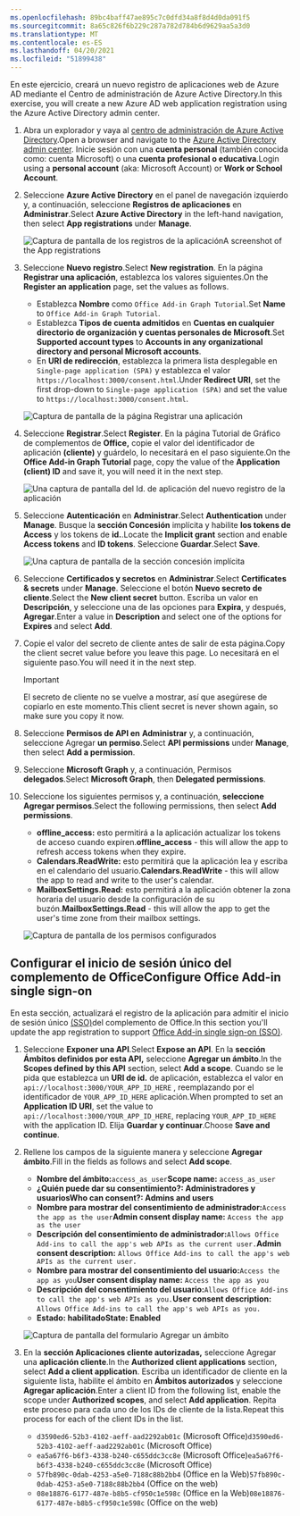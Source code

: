 ```yaml
---
ms.openlocfilehash: 89bc4baff47ae895c7c0dfd34a8f8d4d0da091f5
ms.sourcegitcommit: 8a65c826f6b229c287a782d784b6d9629aa5a3d0
ms.translationtype: MT
ms.contentlocale: es-ES
ms.lasthandoff: 04/20/2021
ms.locfileid: "51899438"
---
```

<!-- markdownlint-disable MD002 MD041 -->

<span data-ttu-id="eb1c6-101">En este ejercicio, creará un nuevo registro de aplicaciones web de Azure AD mediante el Centro de administración de Azure Active Directory.</span><span class="sxs-lookup"><span data-stu-id="eb1c6-101">In this exercise, you will create a new Azure AD web application registration using the Azure Active Directory admin center.</span></span>

1. <span data-ttu-id="eb1c6-102">Abra un explorador y vaya al [centro de administración de Azure Active Directory](https://aad.portal.azure.com).</span><span class="sxs-lookup"><span data-stu-id="eb1c6-102">Open a browser and navigate to the [Azure Active Directory admin center](https://aad.portal.azure.com).</span></span> <span data-ttu-id="eb1c6-103">Inicie sesión con una **cuenta personal** (también conocida como: cuenta Microsoft) o una **cuenta profesional o educativa**.</span><span class="sxs-lookup"><span data-stu-id="eb1c6-103">Login using a **personal account** (aka: Microsoft Account) or **Work or School Account**.</span></span>

1. <span data-ttu-id="eb1c6-104">Seleccione **Azure Active Directory** en el panel de navegación izquierdo y, a continuación, seleccione **Registros de aplicaciones** en **Administrar**.</span><span class="sxs-lookup"><span data-stu-id="eb1c6-104">Select **Azure Active Directory** in the left-hand navigation, then select **App registrations** under **Manage**.</span></span>

    ![<span data-ttu-id="eb1c6-105">Captura de pantalla de los registros de la aplicación</span><span class="sxs-lookup"><span data-stu-id="eb1c6-105">A screenshot of the App registrations</span></span> ](images/app-registrations.png)

1. <span data-ttu-id="eb1c6-106">Seleccione **Nuevo registro**.</span><span class="sxs-lookup"><span data-stu-id="eb1c6-106">Select **New registration**.</span></span> <span data-ttu-id="eb1c6-107">En la página **Registrar una aplicación**, establezca los valores siguientes.</span><span class="sxs-lookup"><span data-stu-id="eb1c6-107">On the **Register an application** page, set the values as follows.</span></span>

    - <span data-ttu-id="eb1c6-108">Establezca **Nombre** como `Office Add-in Graph Tutorial`.</span><span class="sxs-lookup"><span data-stu-id="eb1c6-108">Set **Name** to `Office Add-in Graph Tutorial`.</span></span>
    - <span data-ttu-id="eb1c6-109">Establezca **Tipos de cuenta admitidos** en **Cuentas en cualquier directorio de organización y cuentas personales de Microsoft**.</span><span class="sxs-lookup"><span data-stu-id="eb1c6-109">Set **Supported account types** to **Accounts in any organizational directory and personal Microsoft accounts**.</span></span>
    - <span data-ttu-id="eb1c6-110">En **URI de redirección**, establezca la primera lista desplegable en `Single-page application (SPA)` y establezca el valor `https://localhost:3000/consent.html`.</span><span class="sxs-lookup"><span data-stu-id="eb1c6-110">Under **Redirect URI**, set the first drop-down to `Single-page application (SPA)` and set the value to `https://localhost:3000/consent.html`.</span></span>

    ![Captura de pantalla de la página Registrar una aplicación](images/register-an-app.png)

1. <span data-ttu-id="eb1c6-112">Seleccione **Registrar**.</span><span class="sxs-lookup"><span data-stu-id="eb1c6-112">Select **Register**.</span></span> <span data-ttu-id="eb1c6-113">En la página Tutorial de Gráfico de complementos de **Office,** copie el valor del identificador de aplicación **(cliente)** y guárdelo, lo necesitará en el paso siguiente.</span><span class="sxs-lookup"><span data-stu-id="eb1c6-113">On the **Office Add-in Graph Tutorial** page, copy the value of the **Application (client) ID** and save it, you will need it in the next step.</span></span>

    ![Una captura de pantalla del Id. de aplicación del nuevo registro de la aplicación](images/application-id.png)

1. <span data-ttu-id="eb1c6-115">Seleccione **Autenticación** en **Administrar**.</span><span class="sxs-lookup"><span data-stu-id="eb1c6-115">Select **Authentication** under **Manage**.</span></span> <span data-ttu-id="eb1c6-116">Busque la **sección Concesión** implícita y habilite **los tokens de Access** y los tokens de **id.**.</span><span class="sxs-lookup"><span data-stu-id="eb1c6-116">Locate the **Implicit grant** section and enable **Access tokens** and **ID tokens**.</span></span> <span data-ttu-id="eb1c6-117">Seleccione **Guardar**.</span><span class="sxs-lookup"><span data-stu-id="eb1c6-117">Select **Save**.</span></span>

    ![Una captura de pantalla de la sección concesión implícita](./images/aad-implicit-grant.png)

1. <span data-ttu-id="eb1c6-119">Seleccione **Certificados y secretos** en **Administrar**.</span><span class="sxs-lookup"><span data-stu-id="eb1c6-119">Select **Certificates & secrets** under **Manage**.</span></span> <span data-ttu-id="eb1c6-120">Seleccione el botón **Nuevo secreto de cliente**.</span><span class="sxs-lookup"><span data-stu-id="eb1c6-120">Select the **New client secret** button.</span></span> <span data-ttu-id="eb1c6-121">Escriba un valor en **Descripción**, y seleccione una de las opciones para **Expira**, y después, **Agregar**.</span><span class="sxs-lookup"><span data-stu-id="eb1c6-121">Enter a value in **Description** and select one of the options for **Expires** and select **Add**.</span></span>

1. <span data-ttu-id="eb1c6-122">Copie el valor del secreto de cliente antes de salir de esta página.</span><span class="sxs-lookup"><span data-stu-id="eb1c6-122">Copy the client secret value before you leave this page.</span></span> <span data-ttu-id="eb1c6-123">Lo necesitará en el siguiente paso.</span><span class="sxs-lookup"><span data-stu-id="eb1c6-123">You will need it in the next step.</span></span>

    > [!IMPORTANT]
    > <span data-ttu-id="eb1c6-124">El secreto de cliente no se vuelve a mostrar, así que asegúrese de copiarlo en este momento.</span><span class="sxs-lookup"><span data-stu-id="eb1c6-124">This client secret is never shown again, so make sure you copy it now.</span></span>

1. <span data-ttu-id="eb1c6-125">Seleccione **Permisos de API en** **Administrar** y, a continuación, seleccione Agregar **un permiso**.</span><span class="sxs-lookup"><span data-stu-id="eb1c6-125">Select **API permissions** under **Manage**, then select **Add a permission**.</span></span>

1. <span data-ttu-id="eb1c6-126">Seleccione **Microsoft Graph** y, a continuación, Permisos **delegados**.</span><span class="sxs-lookup"><span data-stu-id="eb1c6-126">Select **Microsoft Graph**, then **Delegated permissions**.</span></span>

1. <span data-ttu-id="eb1c6-127">Seleccione los siguientes permisos y, a continuación, **seleccione Agregar permisos**.</span><span class="sxs-lookup"><span data-stu-id="eb1c6-127">Select the following permissions, then select **Add permissions**.</span></span>

    - <span data-ttu-id="eb1c6-128">**offline_access:** esto permitirá a la aplicación actualizar los tokens de acceso cuando expiren.</span><span class="sxs-lookup"><span data-stu-id="eb1c6-128">**offline_access** - this will allow the app to refresh access tokens when they expire.</span></span>
    - <span data-ttu-id="eb1c6-129">**Calendars.ReadWrite:** esto permitirá que la aplicación lea y escriba en el calendario del usuario.</span><span class="sxs-lookup"><span data-stu-id="eb1c6-129">**Calendars.ReadWrite** - this will allow the app to read and write to the user's calendar.</span></span>
    - <span data-ttu-id="eb1c6-130">**MailboxSettings.Read:** esto permitirá a la aplicación obtener la zona horaria del usuario desde la configuración de su buzón.</span><span class="sxs-lookup"><span data-stu-id="eb1c6-130">**MailboxSettings.Read** - this will allow the app to get the user's time zone from their mailbox settings.</span></span>

    ![Captura de pantalla de los permisos configurados](images/configured-permissions.png)

## <a name="configure-office-add-in-single-sign-on"></a><span data-ttu-id="eb1c6-132">Configurar el inicio de sesión único del complemento de Office</span><span class="sxs-lookup"><span data-stu-id="eb1c6-132">Configure Office Add-in single sign-on</span></span>

<span data-ttu-id="eb1c6-133">En esta sección, actualizará el registro de la aplicación para admitir el inicio de sesión único [(SSO)](https://docs.microsoft.com/office/dev/add-ins/develop/sso-in-office-add-ins)del complemento de Office.</span><span class="sxs-lookup"><span data-stu-id="eb1c6-133">In this section you'll update the app registration to support [Office Add-in single sign-on (SSO)](https://docs.microsoft.com/office/dev/add-ins/develop/sso-in-office-add-ins).</span></span>

1. <span data-ttu-id="eb1c6-134">Seleccione **Exponer una API**.</span><span class="sxs-lookup"><span data-stu-id="eb1c6-134">Select **Expose an API**.</span></span> <span data-ttu-id="eb1c6-135">En la **sección Ámbitos definidos por esta API,** seleccione **Agregar un ámbito**.</span><span class="sxs-lookup"><span data-stu-id="eb1c6-135">In the **Scopes defined by this API** section, select **Add a scope**.</span></span> <span data-ttu-id="eb1c6-136">Cuando se le pida que establezca un **URI de id.** de aplicación, establezca el valor en `api://localhost:3000/YOUR_APP_ID_HERE` , reemplazando por el identificador de `YOUR_APP_ID_HERE` aplicación.</span><span class="sxs-lookup"><span data-stu-id="eb1c6-136">When prompted to set an **Application ID URI**, set the value to `api://localhost:3000/YOUR_APP_ID_HERE`, replacing `YOUR_APP_ID_HERE` with the application ID.</span></span> <span data-ttu-id="eb1c6-137">Elija **Guardar y continuar**.</span><span class="sxs-lookup"><span data-stu-id="eb1c6-137">Choose **Save and continue**.</span></span>

1. <span data-ttu-id="eb1c6-138">Rellene los campos de la siguiente manera y seleccione **Agregar ámbito**.</span><span class="sxs-lookup"><span data-stu-id="eb1c6-138">Fill in the fields as follows and select **Add scope**.</span></span>

    - <span data-ttu-id="eb1c6-139">**Nombre del ámbito:**`access_as_user`</span><span class="sxs-lookup"><span data-stu-id="eb1c6-139">**Scope name:** `access_as_user`</span></span>
    - <span data-ttu-id="eb1c6-140">**¿Quién puede dar su consentimiento?: Administradores y usuarios**</span><span class="sxs-lookup"><span data-stu-id="eb1c6-140">**Who can consent?: Admins and users**</span></span>
    - <span data-ttu-id="eb1c6-141">**Nombre para mostrar del consentimiento de administrador:**`Access the app as the user`</span><span class="sxs-lookup"><span data-stu-id="eb1c6-141">**Admin consent display name:** `Access the app as the user`</span></span>
    - <span data-ttu-id="eb1c6-142">**Descripción del consentimiento de administrador:**`Allows Office Add-ins to call the app's web APIs as the current user.`</span><span class="sxs-lookup"><span data-stu-id="eb1c6-142">**Admin consent description:** `Allows Office Add-ins to call the app's web APIs as the current user.`</span></span>
    - <span data-ttu-id="eb1c6-143">**Nombre para mostrar del consentimiento del usuario:**`Access the app as you`</span><span class="sxs-lookup"><span data-stu-id="eb1c6-143">**User consent display name:** `Access the app as you`</span></span>
    - <span data-ttu-id="eb1c6-144">**Descripción del consentimiento del usuario:**`Allows Office Add-ins to call the app's web APIs as you.`</span><span class="sxs-lookup"><span data-stu-id="eb1c6-144">**User consent description:** `Allows Office Add-ins to call the app's web APIs as you.`</span></span>
    - <span data-ttu-id="eb1c6-145">**Estado: habilitado**</span><span class="sxs-lookup"><span data-stu-id="eb1c6-145">**State: Enabled**</span></span>

    ![Captura de pantalla del formulario Agregar un ámbito](images/add-scope.png)

1. <span data-ttu-id="eb1c6-147">En la **sección Aplicaciones cliente autorizadas,** seleccione Agregar una **aplicación cliente**.</span><span class="sxs-lookup"><span data-stu-id="eb1c6-147">In the **Authorized client applications** section, select **Add a client application**.</span></span> <span data-ttu-id="eb1c6-148">Escriba un identificador de cliente en la siguiente lista, habilite el ámbito en **Ámbitos autorizados** y seleccione **Agregar aplicación**.</span><span class="sxs-lookup"><span data-stu-id="eb1c6-148">Enter a client ID from the following list, enable the scope under **Authorized scopes**, and select **Add application**.</span></span> <span data-ttu-id="eb1c6-149">Repita este proceso para cada uno de los IDs de cliente de la lista.</span><span class="sxs-lookup"><span data-stu-id="eb1c6-149">Repeat this process for each of the client IDs in the list.</span></span>

    - <span data-ttu-id="eb1c6-150">`d3590ed6-52b3-4102-aeff-aad2292ab01c` (Microsoft Office)</span><span class="sxs-lookup"><span data-stu-id="eb1c6-150">`d3590ed6-52b3-4102-aeff-aad2292ab01c` (Microsoft Office)</span></span>
    - <span data-ttu-id="eb1c6-151">`ea5a67f6-b6f3-4338-b240-c655ddc3cc8e` (Microsoft Office)</span><span class="sxs-lookup"><span data-stu-id="eb1c6-151">`ea5a67f6-b6f3-4338-b240-c655ddc3cc8e` (Microsoft Office)</span></span>
    - <span data-ttu-id="eb1c6-152">`57fb890c-0dab-4253-a5e0-7188c88b2bb4` (Office en la Web)</span><span class="sxs-lookup"><span data-stu-id="eb1c6-152">`57fb890c-0dab-4253-a5e0-7188c88b2bb4` (Office on the web)</span></span>
    - <span data-ttu-id="eb1c6-153">`08e18876-6177-487e-b8b5-cf950c1e598c` (Office en la Web)</span><span class="sxs-lookup"><span data-stu-id="eb1c6-153">`08e18876-6177-487e-b8b5-cf950c1e598c` (Office on the web)</span></span>
